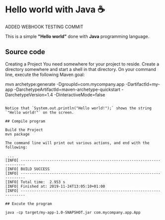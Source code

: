 # Hello world with Java :coffee:
ADDED WEBHOOK TESTING COMMIT 

This  is a simple **"Hello world"** done with **Java** programming language.

## Source code

Creating a Project
You need somewhere for your project to reside. Create a directory somewhere and start a shell in that directory. On your command line, execute the following Maven goal:

mvn archetype:generate -DgroupId=com.mycompany.app -DartifactId=my-app -DarchetypeArtifactId=maven-archetype-quickstart -DarchetypeVersion=1.4 -DinteractiveMode=false
```

Notice that `System.out.println("Hello world!");` shows the string `"Hello world!"` on the screen.

## Compile program

Build the Project
mvn package

The command line will print out various actions, and end with the following:

 ...
[INFO] ------------------------------------------------------------------------
[INFO] BUILD SUCCESS
[INFO] ------------------------------------------------------------------------
[INFO] Total time:  2.953 s
[INFO] Finished at: 2019-11-24T13:05:10+01:00
[INFO] ------------------------------------------------------------------------

## Excute the program

java -cp target/my-app-1.0-SNAPSHOT.jar com.mycompany.app.App


